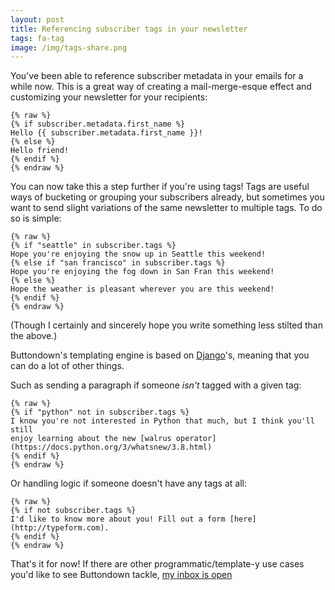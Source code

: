 ```yaml
---
layout: post
title: Referencing subscriber tags in your newsletter
tags: fa-tag
image: /img/tags-share.png
---
```


You've been able to reference subscriber metadata in your emails for 
a while now. This is a great way of creating a mail-merge-esque effect
and customizing your newsletter for your recipients:

```
{% raw %}
{% if subscriber.metadata.first_name %}
Hello {{ subscriber.metadata.first_name }}!
{% else %}
Hello friend!
{% endif %}
{% endraw %}
```

You can now take this a step further if you're using tags! Tags are useful
ways of bucketing or grouping your subscribers already, but sometimes you want
to send slight variations of the same newsletter to multiple tags. To do so is simple:

```
{% raw %}
{% if "seattle" in subscriber.tags %}
Hope you're enjoying the snow up in Seattle this weekend!
{% else if "san francisco" in subscriber.tags %}
Hope you're enjoying the fog down in San Fran this weekend!
{% else %}
Hope the weather is pleasant wherever you are this weekend!
{% endif %}
{% endraw %}
```

(Though I certainly and sincerely hope you write something less stilted than the above.)

Buttondown's templating engine is based on [Django](https://docs.djangoproject.com/en/3.1/ref/templates/language/)'s, meaning that you can do a lot of other things.

Such as sending a paragraph if someone _isn't_ tagged with a given tag:

```
{% raw %}
{% if "python" not in subscriber.tags %}
I know you're not interested in Python that much, but I think you'll still
enjoy learning about the new [walrus operator](https://docs.python.org/3/whatsnew/3.8.html)
{% endif %}
{% endraw %}
```

Or handling logic if someone doesn't have any tags at all:

```
{% raw %}
{% if not subscriber.tags %}
I'd like to know more about you! Fill out a form [here](http://typeform.com).
{% endif %}
{% endraw %}
```

That's it for now! If there are other programmatic/template-y use cases you'd like to see Buttondown tackle, [my inbox is open](mailto:justin@buttondown.email)